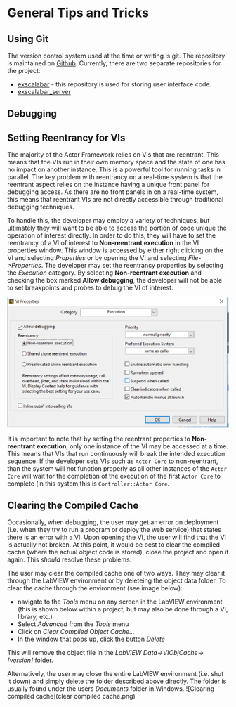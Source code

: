 # General Tips and Tricks
## Using Git
The version control system used at the time or writing is git.  The repository is maintained on [Github](http://github.com).  Currently, there are two separate repositories for the project:

* [exscalabar](http://github.com/lo-co/exscalabar) - this repository is used for storing user interface code.
* [exscalabar_server](http://github.com/lo-co/exscalabar)


## Debugging
## Setting Reentrancy for VIs
The majority of the Actor Framework relies on VIs that are reentrant.  This means that the VIs run in their own memory space and the state of one has no impact on another instance.  This is a powerful tool for running tasks in parallel.  The key problem with reentrancy on a real-time system is that the reentrant aspect relies on the instance having a unique front panel for debugging access.  As there are no front panels in on a real-time system, this means that reentrant VIs are not directly accessible through traditional debugging techniques.

To handle this, the developer may employ a variety of techniques, but ultimately they will want to be able to access the portion of code unique the operation of interest directly.  In order to do this, they will have to set the reentrancy of a VI of interest to **Non-reentrant execution** in the VI properties 
window.  This window is accessed by either right clicking on the VI and selecting *Properties* or by opening the VI and selecting *File->Properties*.  The developer may set the reentrancy properties by selecting the *Execution* category.  By selecting **Non-reentrant execution** and checking the box marked **Allow debugging**, the developer will not be able to set breakpoints and probes to debug the VI of interest.

![Setting the reentrancy](reentrancy.png)

It is important to note that by setting the reentrant properties to **Non-reentrant execution**, only one instance of the VI may be accessed at a time.  This means that VIs that run continuously will break the intended execution sequence.  If the developer sets VIs such as ``Actor Core`` to non-reentrant, than the system will not function properly as all other instances of the ``Actor Core`` will wait for the completion of the execution of the first ``Actor Core`` to complete (in this system this is ``Controller::Actor Core``.

## Clearing the Compiled Cache
Occasionally, when debugging, the user may get an error on deployment (i.e. when they try to run a program or deploy the web service) that states there is an error with a VI.  Upon opening the VI, the user will find that the VI is actually not broken.  At this point, it would be best to clear the compiled cache (where the actual object code is stored), close the project and open it again.  This *should* resolve these problems.

The user may clear the compiled cache one of two ways.  They may clear it through the LabVIEW environment or by deleteing the object data folder.  To clear the cache through the environment (see image below):

* navigate to the *Tools* menu on any screen in the LabVIEW environment (this is shown below within a project, but may also be done through a VI, library, etc.)
* Select *Advanced* from the *Tools* menu
* Click on *Clear Compiled Object Cache...*
* In the window that pops up, click the button *Delete*

This will remove the object file in the *LabVIEW Data->VIObjCache->[version]* folder.

Alternatively, the user may close the entire LabVIEW environment (i.e. shut it down) and simply delete the folder described above directly.  The folder is usually found under the users *Documents* folder in Windows.
![Clearing compiled cache](clear compiled cache.png)
